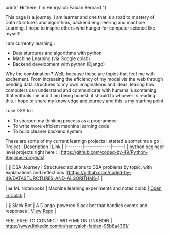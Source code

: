 print(" Hi there, I'm Henryaloh Fabian Bernard ")

This page is a journey. I am learner and one that is a road to mastery of Data sturctures and algorithms, backend engineering and machine Learning. I hope to inspire others who hunger for computer science like myself!

I am currently learning :
- Data sturcures and algorithms with python
- Machine Learning (via Google colab)
- Backend development with python (Django)

Why the combination ?
Well, because these are topics that feel me with excitement. From increasing the effciency of my model via the web through bending data structures to my own imaginations and ideas, learing how computers can understand and communicate with humans is somtehing that enthrals me and if am being honest, it should to whoever is reading this. I hope to share my knowledge and journey and this is my starting point.

I use DSA to :
- To sharpen my thinking process as a programmer
- To write more efficient machine learning code
- To build cleaner backend system


These are some of my current learnign projects i started a sometime a go
| Project | Description | Link |
|--------|-------------|------|
| python begineer level projects right here : | https://github.com/coded-by-49/Python-Beginner-projects|

| 🧠 DSA Journey | Structured solutions to DSA problems by topic, with explanations and reflections |(https://github.com/coded-by-49/DATASTURCTURES-AND-ALGORITHMS-) |

| 📊 ML Notebooks | Machine learning experiments and notes colab  | [Open in Colab](https://colab.research.google.com/drive/1oGemtDSZlkkLbD3DnJGBpGikPkftxJ7I) |

| 🤖 Slack Bot | A Django-powered Slack bot that handles events and responses | [View Repo](https://github.com/coded-by-49/SLACK-BOT) |


FEEL FREE TO CONNECT WITH ME ON LINKEDIN |  https://www.linkedin.com/in/henryaloh-fabian-95b8a4361/



<!--
**coded-by-49/coded-by-49** is a ✨ _special_ ✨ repository because its `README.md` (this file) appears on your GitHub profile.
| 📚 Notes Archive | Personal notes, references, and documentation for self-learning | [View Repo](https://github.com/coded-by-49/notes-archive) |

Here are some ideas to get you started:

- 🔭 I’m currently working on ...
- 🌱 I’m currently learning ...
- 👯 I’m looking to collaborate on ...
- 🤔 I’m looking for help with ...
- 💬 Ask me about ...
- 📫 How to reach me: ...
- 😄 Pronouns: ...
- ⚡ Fun fact: ...
-->
